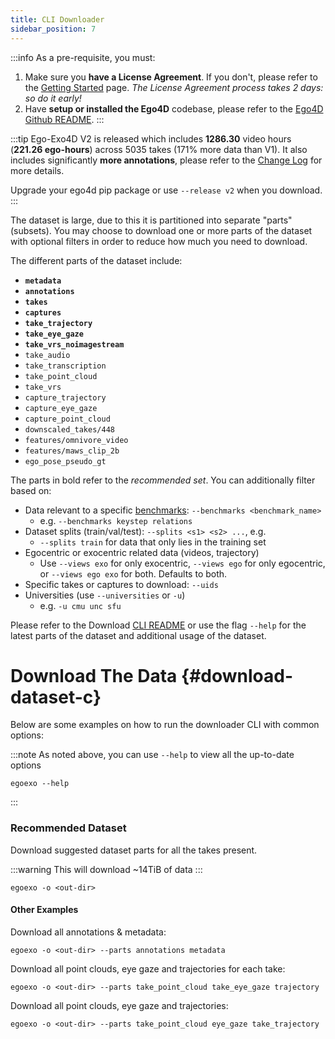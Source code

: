 ```yaml
---
title: CLI Downloader
sidebar_position: 7
---
```


:::info
As a pre-requisite, you must:
1. Make sure you **have a License Agreement**. If you don't, please refer to the
[Getting Started](../getting-started) page. *The License Agreement process takes 2 days: so do it early!*
2. Have **setup or installed the Ego4D** codebase, please refer to the [Ego4D
Github README](https://github.com/facebookresearch/Ego4d?tab=readme-ov-file#setup).
:::

:::tip
Ego-Exo4D V2 is released which includes **1286.30** video hours (**221.26 ego-hours**) across 5035 takes (171% more data than V1). It also includes significantly **more annotations**, please refer to the [Change Log](/changelog) for more details.

Upgrade your ego4d pip package or use `--release v2` when you download.
:::


The dataset is large, due to this it is partitioned into separate "parts"
(subsets). You may choose to download one or more parts of the dataset with
optional filters in order to reduce how much you need to download.

The different parts of the dataset include: 
- **`metadata`**
- **`annotations`**
- **`takes`**
- **`captures`**
- **`take_trajectory`**
- **`take_eye_gaze`**
- **`take_vrs_noimagestream`**
- `take_audio`
- `take_transcription`
- `take_point_cloud`
- `take_vrs`
- `capture_trajectory`
- `capture_eye_gaze`
- `capture_point_cloud`
- `downscaled_takes/448`
- `features/omnivore_video`
- `features/maws_clip_2b`
- `ego_pose_pseudo_gt`

The parts in bold refer to the *recommended set*. You can additionally filter based on:
- Data relevant to a specific [benchmarks](../benchmarks): `--benchmarks <benchmark_name>`
    - e.g. `--benchmarks keystep relations`
- Dataset splits (train/val/test): `--splits <s1> <s2> ...`, e.g.
    - `--splits train` for data that only lies in the training set
- Egocentric or exocentric related data (videos, trajectory)
    - Use `--views exo` for only exocentric, `--views ego` for only
      egocentric, or `--views ego exo` for both. Defaults to both.
- Specific takes or captures to download: `--uids`
- Universities (use `--universities` or `-u`)
    - e.g. `-u cmu unc sfu`

Please refer to the Download [CLI README](https://github.com/facebookresearch/Ego4d/tree/main/ego4d/egoexo/download) or use the flag `--help` for the latest parts of the dataset and additional usage of the dataset.


# Download The Data {#download-dataset-c}

Below are some examples on how to run the downloader CLI with common options:

:::note As noted above, you can use `--help` to view all the up-to-date options
```
egoexo --help
```
:::


### Recommended Dataset
Download suggested dataset parts for all the takes present.

:::warning This will download ~14TiB of data
:::
```
egoexo -o <out-dir>
```


#### Other Examples

Download all annotations & metadata:
```
egoexo -o <out-dir> --parts annotations metadata
```

Download all point clouds, eye gaze and trajectories for each take:
```
egoexo -o <out-dir> --parts take_point_cloud take_eye_gaze trajectory
```

Download all point clouds, eye gaze and trajectories:
```
egoexo -o <out-dir> --parts take_point_cloud eye_gaze take_trajectory
```
